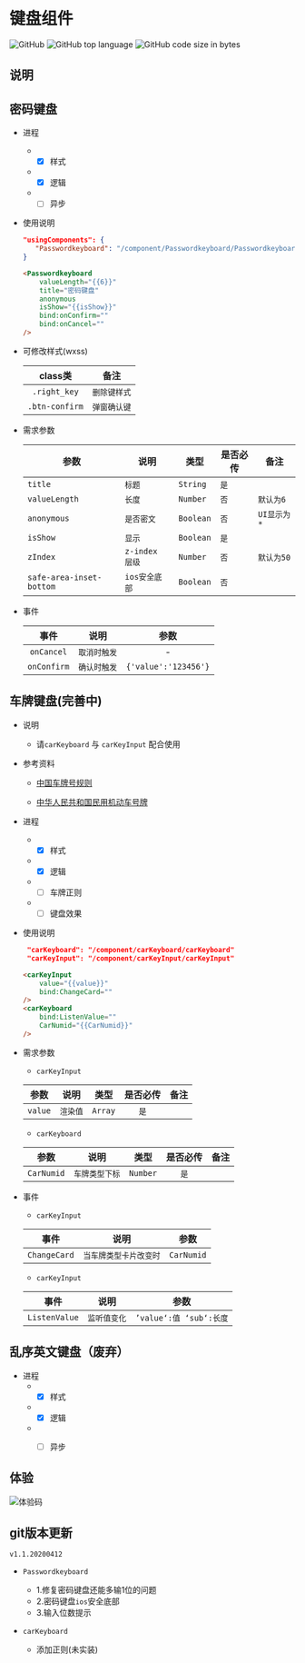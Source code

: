 # 	键盘组件

![GitHub](https://img.shields.io/github/license/SevenDreamYang/SDY_keyboard)
![GitHub top language](https://img.shields.io/github/languages/top/SevenDreamYang/SDY_keyboard)
![GitHub code size in bytes](https://img.shields.io/github/languages/code-size/SevenDreamYang/SDY_keyboard)

## 说明

## 密码键盘

- 进程

  -  - [x] 样式
  -  - [x] 逻辑
  -  - [ ] 异步	

- 使用说明

  ```JSON
  "usingComponents": {
     "Passwordkeyboard": "/component/Passwordkeyboard/Passwordkeyboard"
  }	
  ```

  ```html
  <Passwordkeyboard 
      valueLength="{{6}}" 
      title="密码键盘" 
      anonymous 
      isShow="{{isShow}}" 
      bind:onConfirm=""
      bind:onCancel=""
  />
  ```

- 可修改样式(wxss)

  |    class类     |     备注     |
  | :------------: | :----------: |
  |  `.right_key`  | `删除键样式` |
  | `.btn-confirm` | `弹窗确认键` |

- 需求参数

  | 参数                     | 说明           | 类型      | 是否必传 | 备注         |
  | ------------------------ | -------------- | --------- | -------- | ------------ |
  | `title`                  | `标题`         | `String`  | `是`     |              |
  | `valueLength`            | `长度`         | `Number`  | `否`     | `默认为6`    |
  | `anonymous`              | `是否密文`     | `Boolean` | `否`     | `UI显示为 *` |
  | `isShow`                 | `显示`         | `Boolean` | `是`     |              |
  | `zIndex`                 | `z-index 层级` | `Number`  | `否`     | `默认为50`   |
  | `safe-area-inset-bottom` | `ios安全底部`  | `Boolean` | `否`     |              |

- 事件

  |    事件     |     说明     |         参数         |
  | :---------: | :----------: | :------------------: |
  | `onCancel`  | `取消时触发` |          -           |
  | `onConfirm` | `确认时触发` | `{'value':'123456'}` |

## 车牌键盘(完善中)

- 说明

  - 请`carKeyboard` 与 `carKeyInput` 配合使用

- 参考资料

  - [中国车牌号规则](http://www.360doc.com/content/19/1018/10/48933397_867582489.shtml)

  - [中华人民共和国民用机动车号牌](https://zh.wikipedia.org/wiki/%E4%B8%AD%E5%8D%8E%E4%BA%BA%E6%B0%91%E5%85%B1%E5%92%8C%E5%9B%BD%E6%B0%91%E7%94%A8%E6%9C%BA%E5%8A%A8%E8%BD%A6%E5%8F%B7%E7%89%8C)

- 进程

  -  - [x] 样式
  -  - [x] 逻辑
  -  - [ ] 车牌正则
  -  - [ ] 键盘效果

- 使用说明

  ```JSON
   "carKeyboard": "/component/carKeyboard/carKeyboard"
   "carKeyInput": "/component/carKeyInput/carKeyInput"
  ```

  ```HTML
  <carKeyInput  
      value="{{value}}" 
      bind:ChangeCard=""
  />
  <carKeyboard 
      bind:ListenValue=""  
      CarNumid="{{CarNumid}}"
  />
  ```

- 需求参数

  - `carKeyInput`

  |  参数   |   说明   |  类型   | 是否必传 | 备注 |
  | :-----: | :------: | :-----: | :------: | :--: |
  | `value` | `渲染值` | `Array` |   `是`   |      |

  - `carKeyboard`

  |    参数    |      说明      |   类型   | 是否必传 | 备注 |
  | :--------: | :------------: | :------: | :------: | :--: |
  | `CarNumid` | `车牌类型下标` | `Number` |   `是`   |      |

- 事件

  - `carKeyInput`

  |     事件     |          说明          |    参数    |
  | :----------: | :--------------------: | :--------: |
  | `ChangeCard` | `当车牌类型卡片改变时` | `CarNumid` |

  - `carKeyInput`

  |     事件      |     说明     |          参数           |
  | :-----------: | :----------: | :---------------------: |
  | `ListenValue` | `监听值变化` | `’value‘:值 ‘sub‘:长度` |

## 乱序英文键盘（废弃）

- 进程
  -  - [x] 样式
  -  - [x] 逻辑
  -  - [ ] 异步	


## 体验

![体验码](https://gitee.com/SevenDreamYang/miniprogram-keyboard-type/raw/master/asset/1.jpg)

## git版本更新

`v1.1.20200412`

- `Passwordkeyboard`
  - 1.修复密码键盘还能多输1位的问题
  - 2.密码键盘`ios`安全底部
  - 3.输入位数提示

- `carKeyboard`
  - 添加正则(未实装)